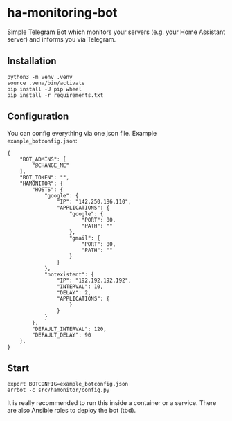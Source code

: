ha-monitoring-bot
=================

Simple Telegram Bot which monitors your servers (e.g. your Home Assistant server) and informs you via Telegram.

Installation
------------

    python3 -m venv .venv
    source .venv/bin/activate
    pip install -U pip wheel
    pip install -r requirements.txt

Configuration
-------------

You can config everything via one json file. Example `example_botconfig.json`:

    {
        "BOT_ADMINS": [
            "@CHANGE_ME"
        ],
        "BOT_TOKEN": "",
        "HAMONITOR": {
            "HOSTS": {
                "google": {
                    "IP": "142.250.186.110",
                    "APPLICATIONS": {
                        "google": {
                            "PORT": 80,
                            "PATH": ""
                        },
                        "gmail": {
                            "PORT": 80,
                            "PATH": ""
                        }
                    }
                },
                "notexistent": {
                    "IP": "192.192.192.192",
                    "INTERVAL": 10,
                    "DELAY": 2,
                    "APPLICATIONS": {
                        }
                    }
                }
            },
            "DEFAULT_INTERVAL": 120,
            "DEFAULT_DELAY": 90
        },
    }

Start
-----

    export BOTCONFIG=example_botconfig.json
    errbot -c src/hamonitor/config.py

It is really recommended to run this inside a container or a service. There are also Ansible roles to deploy the bot (tbd).
